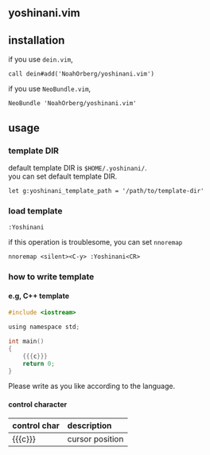 ## yoshinani.vim


## installation
if you use `dein.vim`, 
```vim
call dein#add('NoahOrberg/yoshinani.vim')
```
if you use `NeoBundle.vim`, 
```vim
NeoBundle 'NoahOrberg/yoshinani.vim'
```

## usage

### template DIR
default template DIR is `$HOME/.yoshinani/`.  
you can set default template DIR.
``` vim
let g:yoshinani_template_path = '/path/to/template-dir'
```

### load template
``` vim
:Yoshinani
```

if this operation is troublesome, you can set `nnoremap`
``` vim
nnoremap <silent><C-y> :Yoshinani<CR>
```

### how to write template
#### e.g, C++ template
```c
#include <iostream>

using namespace std;

int main()
{
    {{{c}}}
    return 0;
}
```

Please write as you like according to the language.

#### control character
|control char|description|
|:-|:-|
|{{{c}}}|cursor position|
